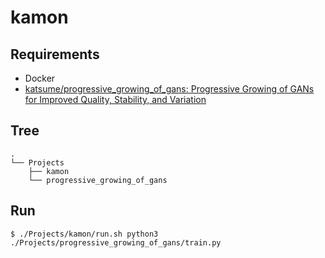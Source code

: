 # kamon

## Requirements

- Docker
- [katsume/progressive_growing_of_gans: Progressive Growing of GANs for Improved Quality, Stability, and Variation](https://github.com/katsume/progressive_growing_of_gans)

## Tree

```
.
└── Projects
    ├── kamon
    └── progressive_growing_of_gans
```

## Run

```
$ ./Projects/kamon/run.sh python3 ./Projects/progressive_growing_of_gans/train.py
```
